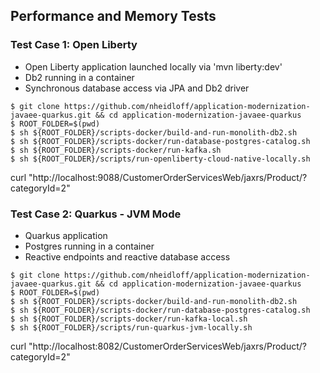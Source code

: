 ## Performance and Memory Tests

### Test Case 1: Open Liberty

* Open Liberty application launched locally via 'mvn liberty:dev'
* Db2 running in a container
* Synchronous database access via JPA and Db2 driver

```
$ git clone https://github.com/nheidloff/application-modernization-javaee-quarkus.git && cd application-modernization-javaee-quarkus
$ ROOT_FOLDER=$(pwd)
$ sh ${ROOT_FOLDER}/scripts-docker/build-and-run-monolith-db2.sh
$ sh ${ROOT_FOLDER}/scripts-docker/run-database-postgres-catalog.sh
$ sh ${ROOT_FOLDER}/scripts-docker/run-kafka.sh
$ sh ${ROOT_FOLDER}/scripts/run-openliberty-cloud-native-locally.sh
```

curl "http://localhost:9088/CustomerOrderServicesWeb/jaxrs/Product/?categoryId=2"


### Test Case 2: Quarkus - JVM Mode

* Quarkus application
* Postgres running in a container
* Reactive endpoints and reactive database access

```
$ git clone https://github.com/nheidloff/application-modernization-javaee-quarkus.git && cd application-modernization-javaee-quarkus
$ ROOT_FOLDER=$(pwd)
$ sh ${ROOT_FOLDER}/scripts-docker/build-and-run-monolith-db2.sh
$ sh ${ROOT_FOLDER}/scripts-docker/run-database-postgres-catalog.sh
$ sh ${ROOT_FOLDER}/scripts-docker/run-kafka-local.sh
$ sh ${ROOT_FOLDER}/scripts/run-quarkus-jvm-locally.sh
```

curl "http://localhost:8082/CustomerOrderServicesWeb/jaxrs/Product/?categoryId=2"
